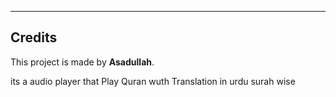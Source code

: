---

## Credits
This project is made by **Asadullah**.

its a audio player that Play Quran wuth Translation in urdu surah wise
